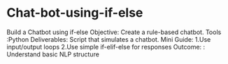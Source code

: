 # Chat-bot-using-if-else
Build a Chatbot using if-else  Objective: Create a rule-based chatbot.  Tools :Python  Deliverables: Script that simulates a chatbot. Mini Guide:  1.Use input/output loops  2.Use simple if-elif-else for responses  Outcome: : Understand basic NLP structure
